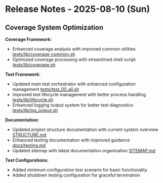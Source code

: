 # Release Notes - 2025-08-10 (Sun)

## Coverage System Optimization

**Coverage Framework:**

- Enhanced coverage analysis with improved common utilities [tests/lib/coverage-common.sh](../../../tests/lib/coverage-common.sh)
- Optimized coverage processing with streamlined shell script [tests/lib/coverage.sh](../../../tests/lib/coverage.sh)

**Test Framework:**

- Updated main test orchestrator with enhanced configuration management [tests/test_00_all.sh](../../../tests/test_00_all.sh)
- Improved test lifecycle management with better process handling [tests/lib/lifecycle.sh](../../../tests/lib/lifecycle.sh)
- Enhanced logging output system for better test diagnostics [tests/lib/log_output.sh](../../../tests/lib/log_output.sh)

**Documentation:**

- Updated project structure documentation with current system overview [STRUCTURE.md](../../../STRUCTURE.md)
- Enhanced testing documentation with improved guidance [docs/testing.md](../../../docs/testing.md)
- Updated sitemap with latest documentation organization [SITEMAP.md](../../../SITEMAP.md)

**Test Configurations:**

- Added minimum configuration test scenario for basic functionality
- Added shutdown testing configuration for graceful termination
